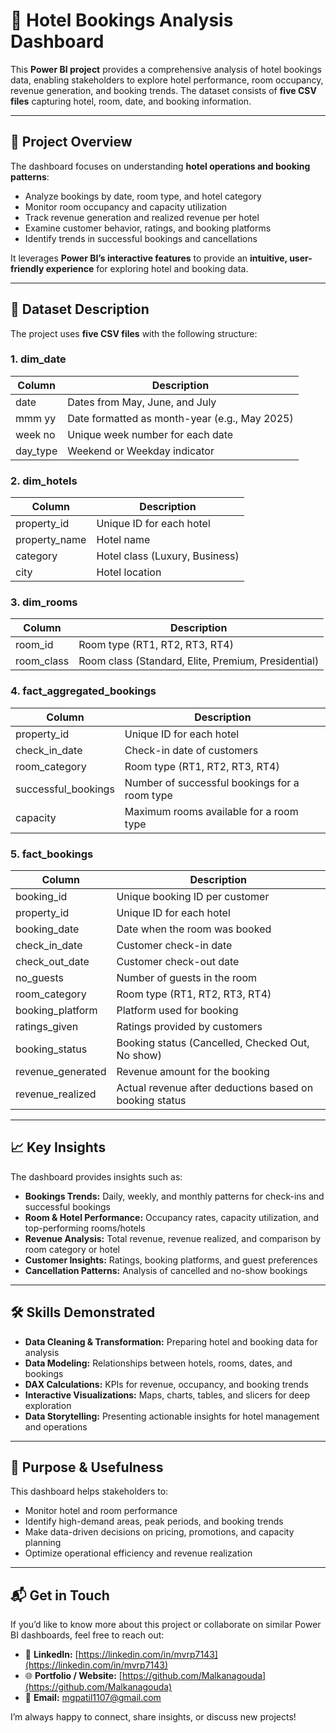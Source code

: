 # 🏨 Hotel Bookings Analysis Dashboard  

This **Power BI project** provides a comprehensive analysis of hotel bookings data, enabling stakeholders to explore hotel performance, room occupancy, revenue generation, and booking trends. The dataset consists of **five CSV files** capturing hotel, room, date, and booking information.  

---

## 🔎 Project Overview  
The dashboard focuses on understanding **hotel operations and booking patterns**:  
- Analyze bookings by date, room type, and hotel category  
- Monitor room occupancy and capacity utilization  
- Track revenue generation and realized revenue per hotel  
- Examine customer behavior, ratings, and booking platforms  
- Identify trends in successful bookings and cancellations  

It leverages **Power BI’s interactive features** to provide an **intuitive, user-friendly experience** for exploring hotel and booking data.  

---

## 📂 Dataset Description  

The project uses **five CSV files** with the following structure:  

### 1. **dim_date**  
| Column | Description |
|--------|-------------|
| date | Dates from May, June, and July |
| mmm yy | Date formatted as month-year (e.g., May 2025) |
| week no | Unique week number for each date |
| day_type | Weekend or Weekday indicator |

### 2. **dim_hotels**  
| Column | Description |
|--------|-------------|
| property_id | Unique ID for each hotel |
| property_name | Hotel name |
| category | Hotel class (Luxury, Business) |
| city | Hotel location |

### 3. **dim_rooms**  
| Column | Description |
|--------|-------------|
| room_id | Room type (RT1, RT2, RT3, RT4) |
| room_class | Room class (Standard, Elite, Premium, Presidential) |

### 4. **fact_aggregated_bookings**  
| Column | Description |
|--------|-------------|
| property_id | Unique ID for each hotel |
| check_in_date | Check-in date of customers |
| room_category | Room type (RT1, RT2, RT3, RT4) |
| successful_bookings | Number of successful bookings for a room type |
| capacity | Maximum rooms available for a room type |

### 5. **fact_bookings**  
| Column | Description |
|--------|-------------|
| booking_id | Unique booking ID per customer |
| property_id | Unique ID for each hotel |
| booking_date | Date when the room was booked |
| check_in_date | Customer check-in date |
| check_out_date | Customer check-out date |
| no_guests | Number of guests in the room |
| room_category | Room type (RT1, RT2, RT3, RT4) |
| booking_platform | Platform used for booking |
| ratings_given | Ratings provided by customers |
| booking_status | Booking status (Cancelled, Checked Out, No show) |
| revenue_generated | Revenue amount for the booking |
| revenue_realized | Actual revenue after deductions based on booking status |

---

## 📈 Key Insights  
The dashboard provides insights such as:  
- **Bookings Trends:** Daily, weekly, and monthly patterns for check-ins and successful bookings  
- **Room & Hotel Performance:** Occupancy rates, capacity utilization, and top-performing rooms/hotels  
- **Revenue Analysis:** Total revenue, revenue realized, and comparison by room category or hotel  
- **Customer Insights:** Ratings, booking platforms, and guest preferences  
- **Cancellation Patterns:** Analysis of cancelled and no-show bookings  

---

## 🛠️ Skills Demonstrated  
- **Data Cleaning & Transformation:** Preparing hotel and booking data for analysis  
- **Data Modeling:** Relationships between hotels, rooms, dates, and bookings  
- **DAX Calculations:** KPIs for revenue, occupancy, and booking trends  
- **Interactive Visualizations:** Maps, charts, tables, and slicers for deep exploration  
- **Data Storytelling:** Presenting actionable insights for hotel management and operations  

---

## 🎯 Purpose & Usefulness  
This dashboard helps stakeholders to:  
- Monitor hotel and room performance  
- Identify high-demand areas, peak periods, and booking trends  
- Make data-driven decisions on pricing, promotions, and capacity planning  
- Optimize operational efficiency and revenue realization  

---

## 📬 Get in Touch  
If you’d like to know more about this project or collaborate on similar Power BI dashboards, feel free to reach out:  

- 💼 **LinkedIn:** [https://linkedin.com/in/mvrp7143](https://linkedin.com/in/mvrp7143)  
- 🌐 **Portfolio / Website:** [https://github.com/Malkanagouda](https://github.com/Malkanagouda)  
- 📩 **Email:** mgpatil1107@gmail.com  

I’m always happy to connect, share insights, or discuss new projects!

